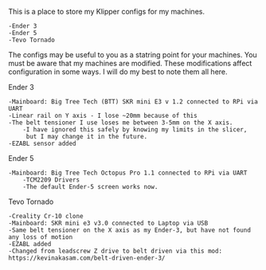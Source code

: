 This is a place to store my Klipper configs for my machines.

    -Ender 3
    -Ender 5
    -Tevo Tornado

The configs may be useful to you as a statring point for your machines. You must be aware
that my machines are modified. These modifications affect configuration in some
ways. I will do my best to note them all here.

Ender 3

    -Mainboard: Big Tree Tech (BTT) SKR mini E3 v 1.2 connected to RPi via UART
    -Linear rail on Y axis - I lose ~20mm because of this
    -The belt tensioner I use loses me between 3-5mm on the X axis. 
        -I have ignored this safely by knowing my limits in the slicer, 
         but I may change it in the future.
    -EZABL sensor added

Ender 5

    -Mainboard: Big Tree Tech Octopus Pro 1.1 connected to RPi via UART
        -TCM2209 Drivers
        -The default Ender-5 screen works now. 
    
Tevo Tornado

    -Creality Cr-10 clone
    -Mainboard: SKR mini e3 v3.0 connected to Laptop via USB
    -Same belt tensioner on the X axis as my Ender-3, but have not found any loss of motion
    -EZABL added
    -Changed from leadscrew Z drive to belt driven via this mod: https://kevinakasam.com/belt-driven-ender-3/
